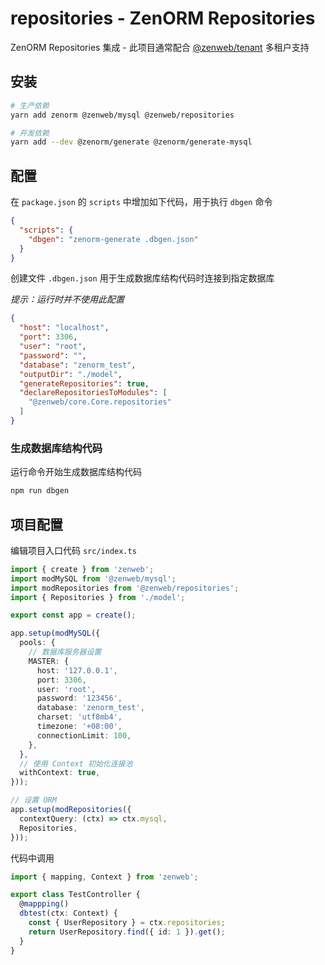 # repositories - ZenORM Repositories

ZenORM Repositories 集成 - 此项目通常配合 [@zenweb/tenant](tenant) 多租户支持

## 安装

```bash
# 生产依赖
yarn add zenorm @zenweb/mysql @zenweb/repositories

# 开发依赖
yarn add --dev @zenorm/generate @zenorm/generate-mysql
```

## 配置

在 `package.json` 的 `scripts` 中增加如下代码，用于执行 `dbgen` 命令

```json title="package.json"
{
  "scripts": {
    "dbgen": "zenorm-generate .dbgen.json"
  }
}
```

创建文件 `.dbgen.json` 用于生成数据库结构代码时连接到指定数据库

*提示：运行时并不使用此配置*

```json title=".dbgen.json"
{
  "host": "localhost",
  "port": 3306,
  "user": "root",
  "password": "",
  "database": "zenorm_test",
  "outputDir": "./model",
  "generateRepositories": true,
  "declareRepositoriesToModules": [
    "@zenweb/core.Core.repositories"
  ]
}
```

### 生成数据库结构代码

运行命令开始生成数据库结构代码
```bash
npm run dbgen
```

## 项目配置

编辑项目入口代码 `src/index.ts`

```ts title="src/index.ts"
import { create } from 'zenweb';
import modMySQL from '@zenweb/mysql';
import modRepositories from '@zenweb/repositories';
import { Repositories } from './model';

export const app = create();

app.setup(modMySQL({
  pools: {
    // 数据库服务器设置
    MASTER: {
      host: '127.0.0.1',
      port: 3306,
      user: 'root',
      password: '123456',
      database: 'zenorm_test',
      charset: 'utf8mb4',
      timezone: '+08:00',
      connectionLimit: 100,
    },
  },
  // 使用 Context 初始化连接池
  withContext: true,
}));

// 设置 ORM
app.setup(modRepositories({
  contextQuery: (ctx) => ctx.mysql,
  Repositories,
}));
```

代码中调用

```ts title="src/controller/test.ts"
import { mapping, Context } from 'zenweb';

export class TestController {
  @mappping()
  dbtest(ctx: Context) {
    const { UserRepository } = ctx.repositories;
    return UserRepository.find({ id: 1 }).get();
  }
}
```
